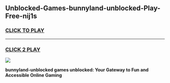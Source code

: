 
## Unblocked-Games-bunnyland-unblocked-Play-Free-nij1s
<h3>
<a href="https://premium76.site?title=bunnyland-unblocked&ref=20M">CLICK TO PLAY</a></h3>
<hr>

<h3>
<a href="https://premium76.site?title=bunnyland-unblocked&ref=20M">CLICK 2 PLAY</a>
  
</h3>

<a href="https://premium76.site?title=bunnyland-unblocked&ref=19M"><img src="https://clearcache.store/games.png"></a>


**bunnyland-unblocked games unblocked: Your Gateway to Fun and Accessible Online Gaming**
